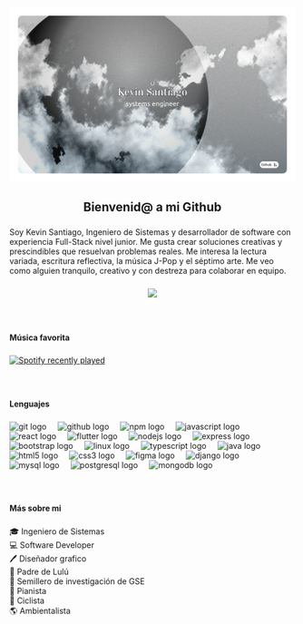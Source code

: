 ![MasterHead](https://github.com/Kevinsansuor/Kevinsansuor/blob/main/banner.png)
<h2 align="center">Bienvenid@ a mi Github</h2>

###

<p align="left">Soy Kevin Santiago, Ingeniero de Sistemas y desarrollador de software con experiencia Full-Stack nivel junior. Me gusta crear soluciones creativas y prescindibles que resuelvan problemas reales. Me interesa la lectura variada, escritura reflectiva, la música J-Pop y el séptimo arte. Me veo como alguien tranquilo, creativo y con destreza para colaborar en equipo.</p>

###

<div align="center">
  <img height="415" src="https://media.giphy.com/media/3oKIPipgrovqOodyYo/giphy.gif?cid=ecf05e47g3dcyfaentffrbzy8su8n0jjsh3vekmo3oyn12ge&ep=v1_gifs_search&rid=giphy.gif&ct=g"  />
</div>

###

<br clear="both">

<h4 align="left">Música favorita</h4>

###

<div align="left">
  <a href="https://open.spotify.com/user/22tdsnzexi5eor2d4eyrdh4zy">
    <img src="https://spotify-recently-played-readme.vercel.app/api?user=22tdsnzexi5eor2d4eyrdh4zy&count=3&unique=true" alt="Spotify recently played"  />
  </a>
</div>

###

<br clear="both">

<h4 align="left">Lenguajes</h4>

###

<div align="left">
  <img src="https://cdn.jsdelivr.net/gh/devicons/devicon/icons/git/git-original.svg" height="40" alt="git logo"  />
  <img width="12" />
  <img src="https://cdn.jsdelivr.net/gh/devicons/devicon/icons/github/github-original.svg" height="40" alt="github logo"  />
  <img width="12" />
  <img src="https://cdn.jsdelivr.net/gh/devicons/devicon/icons/npm/npm-original-wordmark.svg" height="40" alt="npm logo"  />
  <img width="12" />
  <img src="https://cdn.jsdelivr.net/gh/devicons/devicon/icons/javascript/javascript-original.svg" height="40" alt="javascript logo"  />
  <img width="12" />
  <img src="https://cdn.jsdelivr.net/gh/devicons/devicon/icons/react/react-original.svg" height="40" alt="react logo"  />
  <img width="12" />
  <img src="https://cdn.jsdelivr.net/gh/devicons/devicon/icons/flutter/flutter-original.svg" height="40" alt="flutter logo"  />
  <img width="12" />
  <img src="https://cdn.jsdelivr.net/gh/devicons/devicon/icons/nodejs/nodejs-original.svg" height="40" alt="nodejs logo"  />
  <img width="12" />
  <img src="https://cdn.jsdelivr.net/gh/devicons/devicon/icons/express/express-original.svg" height="40" alt="express logo"  />
  <img width="12" />
  <img src="https://cdn.jsdelivr.net/gh/devicons/devicon/icons/bootstrap/bootstrap-original.svg" height="40" alt="bootstrap logo"  />
  <img width="12" />
  <img src="https://cdn.jsdelivr.net/gh/devicons/devicon/icons/linux/linux-original.svg" height="40" alt="linux logo"  />
  <img width="12" />
  <img src="https://cdn.jsdelivr.net/gh/devicons/devicon/icons/typescript/typescript-original.svg" height="40" alt="typescript logo"  />
  <img width="12" />
  <img src="https://cdn.jsdelivr.net/gh/devicons/devicon/icons/java/java-original.svg" height="40" alt="java logo"  />
  <img width="12" />
  <img src="https://cdn.jsdelivr.net/gh/devicons/devicon/icons/html5/html5-original.svg" height="40" alt="html5 logo"  />
  <img width="12" />
  <img src="https://cdn.jsdelivr.net/gh/devicons/devicon/icons/css3/css3-original.svg" height="40" alt="css3 logo"  />
  <img width="12" />
  <img src="https://cdn.jsdelivr.net/gh/devicons/devicon/icons/figma/figma-original.svg" height="40" alt="figma logo"  />
  <img width="12" />
  <img src="https://cdn.jsdelivr.net/gh/devicons/devicon/icons/django/django-plain.svg" height="40" alt="django logo"  />
  <img width="12" />
  <img src="https://cdn.jsdelivr.net/gh/devicons/devicon/icons/mysql/mysql-original.svg" height="40" alt="mysql logo"  />
  <img width="12" />
  <img src="https://cdn.jsdelivr.net/gh/devicons/devicon/icons/postgresql/postgresql-original.svg" height="40" alt="postgresql logo"  />
  <img width="12" />
  <img src="https://cdn.jsdelivr.net/gh/devicons/devicon/icons/mongodb/mongodb-original.svg" height="40" alt="mongodb logo"  />
</div>

###

<br clear="both">

<h4 align="left">Más sobre mi</h4>

###

<p align="left">🎓 Ingeniero de Sistemas<br>💻 Software Developer<br>🖊️ Diseñador grafico <br>🐶 Padre de Lulú<br>🌱 Semillero de investigación de GSE<br>🎹 Pianista<br>🚵 Ciclista<br>🌎 Ambientalista</p>

###
